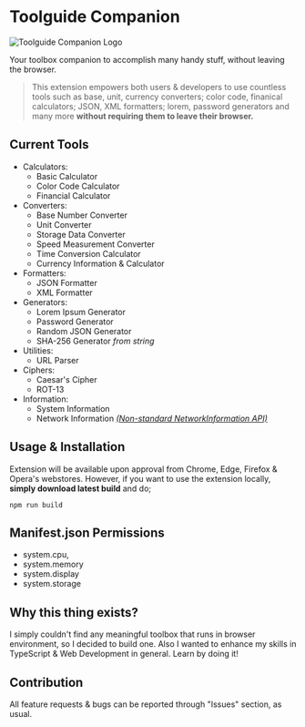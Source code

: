 # Toolguide Companion

![Toolguide Companion Logo](images/logo/final-icon-without-text-minified.png)

Your toolbox companion to accomplish many handy stuff, without leaving the browser.

> This extension empowers both users & developers to use countless tools such as base, unit, currency converters; color code, finanical calculators; JSON, XML formatters; lorem, password generators and many more **without requiring them to leave their browser.**

## Current Tools

 - Calculators:
	 - Basic Calculator
	 - Color Code Calculator
	 - Financial Calculator
- Converters:
	- Base Number Converter
	- Unit Converter
	- Storage Data Converter
	- Speed Measurement Converter
	- Time Conversion Calculator
	- Currency Information & Calculator
- Formatters:
	- JSON Formatter
	- XML Formatter
- Generators:
	- Lorem Ipsum Generator
	- Password Generator
	- Random JSON Generator
	- SHA-256 Generator *from string*
- Utilities:
	- URL Parser
- Ciphers:
	- Caesar's Cipher
	- ROT-13
- Information:
    - System Information
    - Network Information [*(Non-standard NetworkInformation API)*](https://developer.mozilla.org/en-US/docs/Web/API/NetworkInformation "Non-standard NetworkInformation API")

## Usage & Installation

Extension will be available upon approval from Chrome, Edge, Firefox & Opera's webstores. However, if you want to use the extension locally, **simply download latest build** and do;

`npm run build`

## Manifest.json Permissions

- system.cpu,
- system.memory
- system.display
- system.storage

## Why this thing exists?

I simply couldn't find any meaningful toolbox that runs in browser environment, so I decided to build one. Also I wanted to enhance my skills in TypeScript & Web Development in general. Learn by doing it!

## Contribution

All feature requests & bugs can be reported through "Issues" section, as usual.
